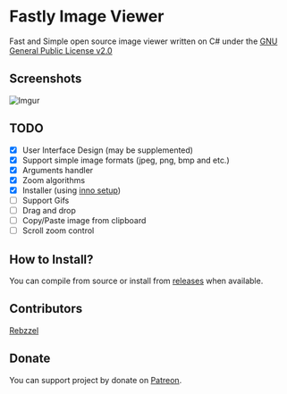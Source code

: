 # Fastly Image Viewer
Fast and Simple open source image viewer written on C# under the [GNU General Public License v2.0](https://github.com/Rebzzel/Fastly-Image-Viewer/blob/master/LICENSE)

## Screenshots
![Imgur](https://i.imgur.com/583QPlN.png)

## TODO
- [x] User Interface Design (may be supplemented)
- [x] Support simple image formats (jpeg, png, bmp and etc.)
- [x] Arguments handler
- [x] Zoom algorithms
- [x] Installer (using [inno setup](https://github.com/jrsoftware/issrc))
- [ ] Support Gifs
- [ ] Drag and drop 
- [ ] Copy/Paste image from clipboard
- [ ] Scroll zoom control

## How to Install?
You can compile from source or install from [releases](https://github.com/Rebzzel/Fastly-Image-Viewer/releases) when available.

## Contributors
[Rebzzel](https://github.com/Rebzzel)

## Donate
You can support project by donate on [Patreon](https://www.patreon.com/rebzzel).